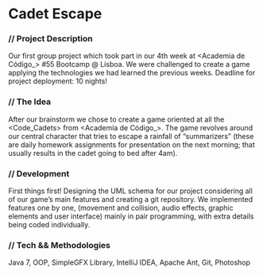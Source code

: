 # Cadet Escape

### // Project Description  
Our first group project which took part in our 4th week at <Academia de Código_> #55 Bootcamp @ Lisboa.
We were challenged to create a game applying the technologies we had learned the previous weeks. Deadline for project deployment: 10 nights!

### // The Idea  
After our brainstorm we chose to create a game oriented at all the <Code_Cadets> from <Academia de Código_>.
The game revolves around our central character that tries to escape a rainfall of “summarizers” (these are daily homework assignments for presentation on the next morning; that usually results in the cadet going to bed after 4am).

### // Development  
First things first! Designing the UML schema for our project considering all of our game’s main features and creating a git repository. We implemented features one by one, (movement and collision, audio effects, graphic elements and user interface) mainly in pair programming, with extra details being coded individually.

### // Tech && Methodologies  
Java 7, OOP, SimpleGFX Library, IntelliJ IDEA, Apache Ant, Git, Photoshop
